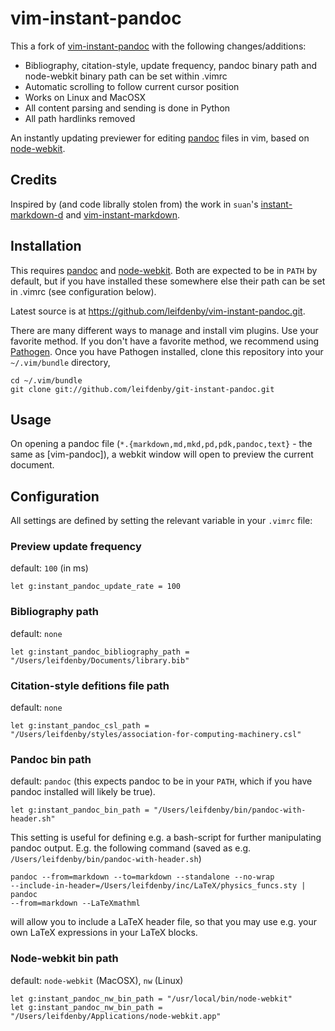 vim-instant-pandoc
==================

This a fork of [vim-instant-pandoc] with the following changes/additions:

  [vim-instant-pandoc]: https://github.com/js947/vim-instant-pandoc

- Bibliography, citation-style, update frequency, pandoc binary path and
node-webkit binary path can be set within .vimrc
- Automatic scrolling to follow current cursor position
- Works on Linux and MacOSX
- All content parsing and sending is done in Python
- All path hardlinks removed

An instantly updating previewer for editing [pandoc] files in vim, based on 
[node-webkit].

  [pandoc]: http://johnmacfarlane.net/pandoc/
  [node-webkit]: https://github.com/rogerwang/node-webkit

Credits
-------

Inspired by (and code librally stolen from) the work in `suan`'s 
[instant-markdown-d] and [vim-instant-markdown].

  [instant-markdown-d]: https://github.com/suan/instant-markdown-d
  [vim-instant-markdown]: https://github.com/suan/vim-instant-markdown

Installation
------------

This requires [pandoc] and [node-webkit]. Both are expected to be in `PATH` by
default, but if you have installed these somewhere else their path can be set in
.vimrc (see configuration below).

Latest source is at <https://github.com/leifdenby/vim-instant-pandoc.git>.

There are many different ways to manage and install vim plugins. Use your 
favorite method. If you don't have a favorite method, we recommend using
[Pathogen]. Once you have Pathogen installed, clone this repository into
your
`~/.vim/bundle` directory,

    cd ~/.vim/bundle
    git clone git://github.com/leifdenby/git-instant-pandoc.git

  [Pathogen]: https://github.com/tpope/vim-pathogen

Usage
-----

On opening a pandoc file (`*.{markdown,md,mkd,pd,pdk,pandoc,text}` - the same 
as [vim-pandoc]), a webkit window will open to preview the current document. 


## Configuration
All settings are defined by setting the relevant variable in your `.vimrc` file:

### Preview update frequency
default: `100` (in ms)

	let g:instant_pandoc_update_rate = 100

### Bibliography path
default: `none`

	let g:instant_pandoc_bibliography_path = "/Users/leifdenby/Documents/library.bib"

### Citation-style defitions file path
default: `none`

	let g:instant_pandoc_csl_path =
	"/Users/leifdenby/styles/association-for-computing-machinery.csl"

### Pandoc bin path
default: `pandoc` (this expects pandoc to be in your `PATH`, which if you have
pandoc installed will likely be true).

	let g:instant_pandoc_bin_path = "/Users/leifdenby/bin/pandoc-with-header.sh"

This setting is useful for defining e.g.
a bash-script for further manipulating pandoc output. E.g. the following command
(saved as e.g. `/Users/leifdenby/bin/pandoc-with-header.sh`)

	pandoc --from=markdown --to=markdown --standalone --no-wrap
	--include-in-header=/Users/leifdenby/inc/LaTeX/physics_funcs.sty | pandoc
	--from=markdown --LaTeXmathml

will allow you to include a LaTeX header file, so that you may use e.g. your own
LaTeX expressions in your LaTeX blocks.

### Node-webkit bin path
default: `node-webkit` (MacOSX), `nw` (Linux)

	let g:instant_pandoc_nw_bin_path = "/usr/local/bin/node-webkit"
	let g:instant_pandoc_nw_bin_path =
	"/Users/leifdenby/Applications/node-webkit.app"
